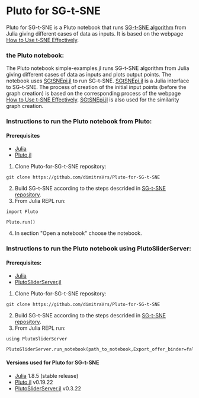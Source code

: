 # Pluto for SG-t-SNE

Pluto for SG-t-SNE is a Pluto notebook that runs [SG-t-SNE algorithm](https://github.com/fcdimitr/sgtsnepi) from Julia giving different cases of data as inputs. It is based on the webpage [How to Use t-SNE Effectively](https://distill.pub/2016/misread-tsne/).

### the Pluto notebook:
The Pluto notebook simple-examples.jl runs SG-t-SNE algorithm from Julia giving different cases of data as inputs and plots output points. The notebook uses [SGtSNEpi.jl](https://fcdimitr.github.io/SGtSNEpi.jl/stable/) to run SG-t-SNE. [SGtSNEpi.jl](https://fcdimitr.github.io/SGtSNEpi.jl/stable/) is a Julia interface to SG-t-SNE.
The process of creation of the initial input points (before the graph creation) is based on the corresponding process of the webpage [How to Use t-SNE Effectively](https://distill.pub/2016/misread-tsne/). [SGtSNEpi.jl](https://fcdimitr.github.io/SGtSNEpi.jl/stable/) is also used for the similarity graph creation.

### Instructions to run the Pluto notebook from Pluto:

#### Prerequisites
- [Julia](https://julialang.org/downloads/)
- [Pluto.jl](https://github.com/fonsp/Pluto.jl#lets-do-it)

1. Clone Pluto-for-SG-t-SNE repository:<br>

```
git clone https://github.com/dimitraVrs/Pluto-for-SG-t-SNE
```
2. Build SG-t-SNE according to the steps descrided in [SG-t-SNE repository](https://github.com/fcdimitr/sgtsnepi#building-sg-t-sne-%CF%80).
3. From Julia REPL run:<br>

```
import Pluto
```

```
Pluto.run()
```

4. In section "Open a notebook" choose the notebook.

### Instructions to run the Pluto notebook using PlutoSliderServer:

#### Prerequisites:
- [Julia](https://julialang.org/downloads/)
- [PlutoSliderServer.jl](https://github.com/JuliaPluto/PlutoSliderServer.jl)

1. Clone Pluto-for-SG-t-SNE repository:<br>

```
git clone https://github.com/dimitraVrs/Pluto-for-SG-t-SNE
```

2. Build SG-t-SNE according to the steps descrided in [SG-t-SNE repository](https://github.com/fcdimitr/sgtsnepi#building-sg-t-sne-%CF%80).
3. From Julia REPL run:<br>

```
using PlutoSliderServer
```

```
PlutoSliderServer.run_notebook(path_to_notebook,Export_offer_binder=false)
```

#### Versions used for Pluto for SG-t-SNE
- [Julia](https://julialang.org/downloads/) 1.8.5 (stable release)
- [Pluto.jl](https://github.com/fonsp/Pluto.jl#lets-do-it) v0.19.22
- [PlutoSliderServer.jl](https://github.com/JuliaPluto/PlutoSliderServer.jl) v0.3.22
